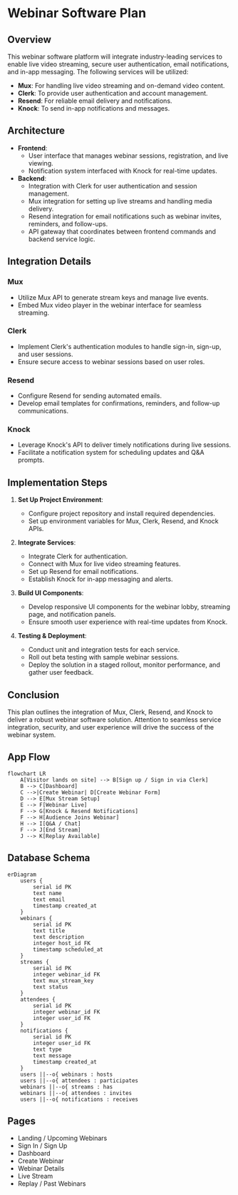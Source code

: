 # Webinar Software Plan

## Overview
This webinar software platform will integrate industry-leading services to enable live video streaming, secure user authentication, email notifications, and in-app messaging. The following services will be utilized:
- **Mux**: For handling live video streaming and on-demand video content.
- **Clerk**: To provide user authentication and account management.
- **Resend**: For reliable email delivery and notifications.
- **Knock**: To send in-app notifications and messages.

## Architecture
- **Frontend**: 
  - User interface that manages webinar sessions, registration, and live viewing.
  - Notification system interfaced with Knock for real-time updates.
- **Backend**:
  - Integration with Clerk for user authentication and session management.
  - Mux integration for setting up live streams and handling media delivery.
  - Resend integration for email notifications such as webinar invites, reminders, and follow-ups.
  - API gateway that coordinates between frontend commands and backend service logic.

## Integration Details

### Mux
- Utilize Mux API to generate stream keys and manage live events.
- Embed Mux video player in the webinar interface for seamless streaming.

### Clerk
- Implement Clerk's authentication modules to handle sign-in, sign-up, and user sessions.
- Ensure secure access to webinar sessions based on user roles.

### Resend
- Configure Resend for sending automated emails.
- Develop email templates for confirmations, reminders, and follow-up communications.

### Knock
- Leverage Knock's API to deliver timely notifications during live sessions.
- Facilitate a notification system for scheduling updates and Q&A prompts.

## Implementation Steps
1. **Set Up Project Environment**:
   - Configure project repository and install required dependencies.
   - Set up environment variables for Mux, Clerk, Resend, and Knock APIs.

2. **Integrate Services**:
   - Integrate Clerk for authentication.
   - Connect with Mux for live video streaming features.
   - Set up Resend for email notifications.
   - Establish Knock for in-app messaging and alerts.

3. **Build UI Components**:
   - Develop responsive UI components for the webinar lobby, streaming page, and notification panels.
   - Ensure smooth user experience with real-time updates from Knock.

4. **Testing & Deployment**:
   - Conduct unit and integration tests for each service.
   - Roll out beta testing with sample webinar sessions.
   - Deploy the solution in a staged rollout, monitor performance, and gather user feedback.

## Conclusion

This plan outlines the integration of Mux, Clerk, Resend, and Knock to deliver a robust webinar software solution. Attention to seamless service integration, security, and user experience will drive the success of the webinar system.

## App Flow
```mermaid
flowchart LR
    A[Visitor lands on site] --> B[Sign up / Sign in via Clerk]
    B --> C[Dashboard]
    C -->|Create Webinar| D[Create Webinar Form]
    D --> E[Mux Stream Setup]
    E --> F[Webinar Live]
    F --> G[Knock & Resend Notifications]
    F --> H[Audience Joins Webinar]
    H --> I[Q&A / Chat]
    F --> J[End Stream]
    J --> K[Replay Available]
```

## Database Schema
```mermaid
erDiagram
    users {
        serial id PK
        text name
        text email
        timestamp created_at
    }
    webinars {
        serial id PK
        text title
        text description
        integer host_id FK
        timestamp scheduled_at
    }
    streams {
        serial id PK
        integer webinar_id FK
        text mux_stream_key
        text status
    }
    attendees {
        serial id PK
        integer webinar_id FK
        integer user_id FK
    }
    notifications {
        serial id PK
        integer user_id FK
        text type
        text message
        timestamp created_at
    }
    users ||--o{ webinars : hosts
    users ||--o{ attendees : participates
    webinars ||--o{ streams : has
    webinars ||--o{ attendees : invites
    users ||--o{ notifications : receives
```

## Pages
- Landing / Upcoming Webinars
- Sign In / Sign Up
- Dashboard
- Create Webinar
- Webinar Details
- Live Stream
- Replay / Past Webinars
